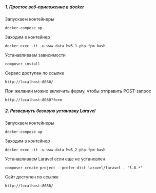 
##### 1. Простое веб-приложение в docker

Запускаем контейнеры

    docker-compose up

Заходим в контейнер

    docker exec -it -u www-data hw5_1-php-fpm bash    
    
Устанавливаем зависимости

    composer install

Сервис доступен по ссылке

    http://localhost:8080/
    
При желании можно включить форму, чтобы отправить POST-запрос
    
    http://localhost:8080?form    
    
##### 2. Развернуть базовую установку Laravel

Запускаем контейнеры

    docker-compose up

Заходим в контейнер

    docker exec -it -u www-data hw5_2-php-fpm bash      
    
Устанавливаем Laravel если еще не установлен

    composer create-project --prefer-dist laravel/laravel . "5.8.*"
    
Сайт доступен по ссылке

    http://localhost:8080/
